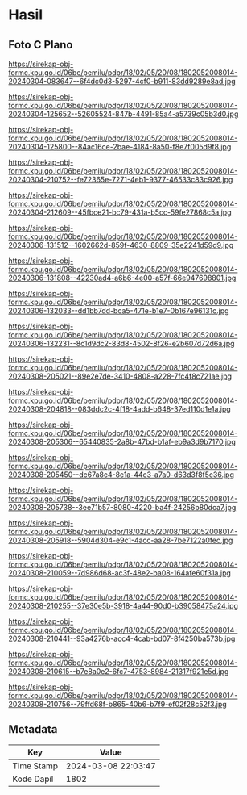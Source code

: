 # Hasil

## Foto C Plano

https://sirekap-obj-formc.kpu.go.id/06be/pemilu/pdpr/18/02/05/20/08/1802052008014-20240304-083647--6f4dc0d3-5297-4cf0-b911-83dd9289e8ad.jpg

https://sirekap-obj-formc.kpu.go.id/06be/pemilu/pdpr/18/02/05/20/08/1802052008014-20240304-125652--52605524-847b-4491-85a4-a5739c05b3d0.jpg

https://sirekap-obj-formc.kpu.go.id/06be/pemilu/pdpr/18/02/05/20/08/1802052008014-20240304-125800--84ac16ce-2bae-4184-8a50-f8e7f005d9f8.jpg

https://sirekap-obj-formc.kpu.go.id/06be/pemilu/pdpr/18/02/05/20/08/1802052008014-20240304-210752--fe72365e-7271-4eb1-9377-46533c83c926.jpg

https://sirekap-obj-formc.kpu.go.id/06be/pemilu/pdpr/18/02/05/20/08/1802052008014-20240304-212609--45fbce21-bc79-431a-b5cc-59fe27868c5a.jpg

https://sirekap-obj-formc.kpu.go.id/06be/pemilu/pdpr/18/02/05/20/08/1802052008014-20240306-131512--1602662d-859f-4630-8809-35e2241d59d9.jpg

https://sirekap-obj-formc.kpu.go.id/06be/pemilu/pdpr/18/02/05/20/08/1802052008014-20240306-131808--42230ad4-a6b6-4e00-a57f-66e947698801.jpg

https://sirekap-obj-formc.kpu.go.id/06be/pemilu/pdpr/18/02/05/20/08/1802052008014-20240306-132033--dd1bb7dd-bca5-471e-b1e7-0b167e96131c.jpg

https://sirekap-obj-formc.kpu.go.id/06be/pemilu/pdpr/18/02/05/20/08/1802052008014-20240306-132231--8c1d9dc2-83d8-4502-8f26-e2b607d72d6a.jpg

https://sirekap-obj-formc.kpu.go.id/06be/pemilu/pdpr/18/02/05/20/08/1802052008014-20240308-205021--89e2e7de-3410-4808-a228-7fc4f8c721ae.jpg

https://sirekap-obj-formc.kpu.go.id/06be/pemilu/pdpr/18/02/05/20/08/1802052008014-20240308-204818--083ddc2c-4f18-4add-b648-37ed110d1e1a.jpg

https://sirekap-obj-formc.kpu.go.id/06be/pemilu/pdpr/18/02/05/20/08/1802052008014-20240308-205306--65440835-2a8b-47bd-b1af-eb9a3d9b7170.jpg

https://sirekap-obj-formc.kpu.go.id/06be/pemilu/pdpr/18/02/05/20/08/1802052008014-20240308-205450--dc67a8c4-8c1a-44c3-a7a0-d63d3f8f5c36.jpg

https://sirekap-obj-formc.kpu.go.id/06be/pemilu/pdpr/18/02/05/20/08/1802052008014-20240308-205738--3ee71b57-8080-4220-ba4f-24256b80dca7.jpg

https://sirekap-obj-formc.kpu.go.id/06be/pemilu/pdpr/18/02/05/20/08/1802052008014-20240308-205918--5904d304-e9c1-4acc-aa28-7be7122a0fec.jpg

https://sirekap-obj-formc.kpu.go.id/06be/pemilu/pdpr/18/02/05/20/08/1802052008014-20240308-210059--7d986d68-ac3f-48e2-ba08-164afe60f31a.jpg

https://sirekap-obj-formc.kpu.go.id/06be/pemilu/pdpr/18/02/05/20/08/1802052008014-20240308-210255--37e30e5b-3918-4a44-90d0-b39058475a24.jpg

https://sirekap-obj-formc.kpu.go.id/06be/pemilu/pdpr/18/02/05/20/08/1802052008014-20240308-210441--93a4276b-acc4-4cab-bd07-8f4250ba573b.jpg

https://sirekap-obj-formc.kpu.go.id/06be/pemilu/pdpr/18/02/05/20/08/1802052008014-20240308-210615--b7e8a0e2-6fc7-4753-8984-21317f921e5d.jpg

https://sirekap-obj-formc.kpu.go.id/06be/pemilu/pdpr/18/02/05/20/08/1802052008014-20240308-210756--79ffd68f-b865-40b6-b7f9-ef02f28c52f3.jpg


## Metadata

| Key        | Value               |
| ---------- | ------------------- |
| Time Stamp | 2024-03-08 22:03:47 |
| Kode Dapil | 1802                |



